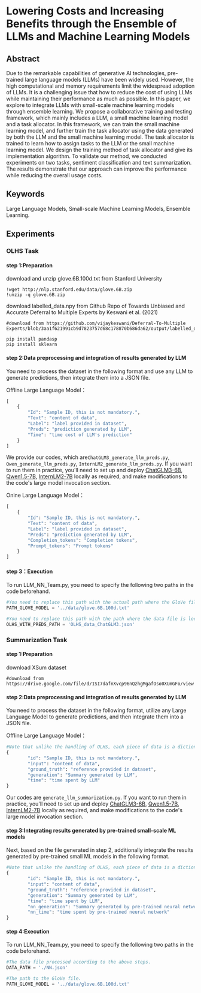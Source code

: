 # Lowering Costs and Increasing Benefits through the Ensemble of LLMs and Machine Learning Models

## Abstract

Due to the remarkable capabilities of generative AI technologies, pre-trained large language models (LLMs) have been widely used. However, the high computational and memory requirements limit the widespread adoption of LLMs. It is a challenging issue that how to reduce the cost of using LLMs while maintaining their performance as much as possible. In this paper, we explore to integrate LLMs with small-scale machine learning models through ensemble learning. We propose a collaborative training and testing framework, which mainly includes a LLM, a small machine learning model and a task allocator. In this framework, we can train the small machine learning model, and further train the task allocator using the data generated by both the LLM and the small machine learning model. The task allocator is trained to learn how to assign tasks to the LLM or the small machine learning model. We design the training method of task allocator and give its implementation algorithm. To validate our method, we conducted experiments on two tasks, sentiment classification and text summarization. The results demonstrate that our approach can improve the performance while reducing the overall usage costs.

## Keywords

Large Language Models, Small-scale Machine Learning Models, Ensemble Learning.

## Experiments

### OLHS Task

#### step 1:Preparation

download and unzip glove.6B.100d.txt from Stanford University

```shell
!wget http://nlp.stanford.edu/data/glove.6B.zip
!unzip -q glove.6B.zip
```

download labelled_data.npy from Github Repo of Towards Unbiased and Accurate Deferral to Multiple Experts by Keswani et al. (2021)

```
#download from https://github.com/vijaykeswani/Deferral-To-Multiple Experts/blob/3aa1f621991cb9d7823757d68c178870b686da62/output/labelled_data.npy
```

```
pip install pandasp
pip install sklearn
```



#### step 2:Data preprocessing and integration of results generated by LLM

You need to process the dataset in the following format and use any LLM to generate predictions, then integrate them into a JSON file.

Offline Large Language Model：

```python
[
    {
        "Id": "Sample ID, this is not mandatory.",
        "Text": "content of data",
        "Label": "label provided in dataset",
        "Preds": "prediction generated by LLM",
        "Time": "time cost of LLM's prediction"
    }
]
```

We provide our codes, which are`ChatGLM3_generate_llm_preds.py`, `Qwen_generate_llm_preds.py`, `InternLM2_generate_llm_preds.py`. If you want to run them in practice, you'll need to set up and deploy [ChatGLM3-6B](https://github.com/THUDM/ChatGLM3), [Qwen1.5-7B](https://github.com/QwenLM/Qwen1.5), [InternLM2-7B](https://github.com/InternLM/InternLM) locally as required, and make modifications to the code's large model invocation section.

Onine Large Language Model：

```python
[
    {
        "Id": "Sample ID, this is not mandatory.",
        "Text": "content of data",
        "Label": "label provided in dataset",
        "Preds": "prediction generated by LLM",
        "Completion_tokens": "Completion tokens",
        "Prompt_tokens": "Prompt tokens"
    }
]
```

#### step 3：Execution

To run LLM_NN_Team.py, you need to specify the following two paths in the code beforehand.

```python
#You need to replace this path with the actual path where the GloVe file is located.
PATH_GLOVE_MODEL = '../data/glove.6B.100d.txt' 

#You need to replace this path with the path where the data file is located.
OLHS_WITH_PREDS_PATH = 'OLHS_data_ChatGLM3.json' 
```

### Summarization Task

#### step 1:Preparation

download XSum dataset

```
#download from https://drive.google.com/file/d/1SI7dafnXvcp96nQzhgMgafOso0XUmGFo/view
```

#### step 2:Data preprocessing and integration of results generated by LLM

You need to process the dataset in the following format, utilize any Large Language Model to generate predictions, and then integrate them into a JSON file.

Offline Large Language Model：

```python
#Note that unlike the handling of OLHS, each piece of data is a dictionary, occupying one line when stored in the file, and not encapsulated as an element within a list.
{
        "id": "Sample ID, this is not mandatory.",
        "input": "content of data",
        "ground_truth": "reference provided in dataset",
        "generation": "Summary generated by LLM",
        "time": "time spent by LLM"
}
```

Our codes are `generate_llm_summarization.py`. If you want to run them in practice, you'll need to set up and deploy [ChatGLM3-6B](https://github.com/THUDM/ChatGLM3), [Qwen1.5-7B](https://github.com/QwenLM/Qwen1.5), [InternLM2-7B](https://github.com/InternLM/InternLM) locally as required, and make modifications to the code's large model invocation section.

#### step 3:Integrating results generated by pre-trained small-scale ML models

Next, based on the file generated in step 2, additionally integrate the results generated by pre-trained small ML models in the following format.

```python
#Note that unlike the handling of OLHS, each piece of data is a dictionary, occupying one line when stored in the file, and not encapsulated as an element within a list.
{
        "id": "Sample ID, this is not mandatory.",
        "input": "content of data",
        "ground_truth": "reference provided in dataset",
        "generation": "Summary generated by LLM",
        "time": "time spent by LLM",
        "nn_generation": "Summary generated by pre-trained neural network",
        "nn_time": "time spent by pre-trained neural network"
}
```

#### step 4:Execution

To run LLM_NN_Team.py, you need to specify the following two paths in the code beforehand.

```python
#The data file processed according to the above steps.
DATA_PATH = './NN.json'

#The path to the GloVe file.
PATH_GLOVE_MODEL = '../data/glove.6B.100d.txt'
```

